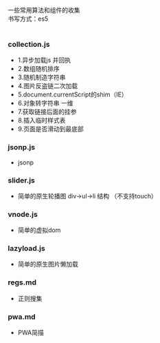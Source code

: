 一些常用算法和组件的收集 <br/>
书写方式：es5<br/>
<br/>

### collection.js<br/>
<ul>
<li>1.异步加载js 并回执</<li>
<li>2.数组随机排序</<li>
<li>3.随机制造字符串</<li>
<li>4.图片反盗链二次加载</<li>
<li>5.document.currentScript的shim（IE）</<li>
<li>6.对象转字符串 一维</<li>
<li>7.获取链接后面的挂参</<li>
<li>8.插入临时样式表</<li>
<li>9.页面是否滑动到最底部</<li>
</ul>

### jsonp.js<br/>
<ul>
<li>jsonp</<li>
</ul>

### slider.js<br/>
<ul>
<li>简单的原生轮播图  div->ul->li 结构  （不支持touch）</<li>
</ul>

### vnode.js<br/>
<ul>
<li>简单的虚拟dom</<li>
</ul>

### lazyload.js<br/>
<ul>
<li>简单的原生图片懒加载</<li>
</ul>

### regs.md<br/>
<ul>
<li>正则搜集</<li>
</ul>

### pwa.md<br/>
<ul>
<li>PWA简描</<li>
</ul>
